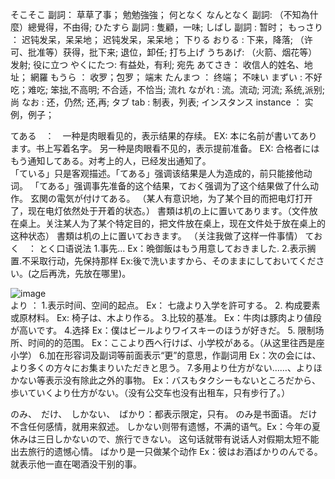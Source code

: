  そこそこ 副詞： 草草了事； 勉勉強強；
何となく なんとなく  副詞:  （不知為什麼）總覺得，不由得;
ひたすら  副詞 : 隻顧，一味;
しばし 副詞 : 暂时；
もっさり ： 迟钝发呆，呆呆地； 迟钝发呆，呆呆地；
下りる おりる : 下来，降落; （许可、批准等）获得，批下来; 退位，卸任;
打ち上げ うちあげ:  （火箭、烟花等）发射; 
役に立つ やくにたつ: 有益处，有利;
宛先 あてさき： 收信人的姓名、地址；
網羅 もうら ： 收罗；包罗；
端末 たんまつ ： 终端；
不味い まずい : 不好吃；难吃;  笨拙,不高明;  不合适，不恰当;
流れ ながれ :  流。流动;  河流; 系统,派别; 
尚 なお : 还，仍然; 还,再;
タブ tab : 制表，列表;
インスタンス instance ： 实例，例子；



てある　：　一种是肉眼看见的，表示结果的存续。 EX: 本に名前が書いてあります。书上写着名字。  另一种是肉眼看不见的，表示提前准备。   EX: 合格者にはもう通知してある。对考上的人，已经发出通知了。  
「ている」只是客观描述。「てある」强调该结果是人为造成的，前只能接他动词。 「てある」强调事先准备的这个结果，ておく强调为了这个结果做了什么动作。
玄関の電気が付けてある。 （某人有意识地，为了某个目的而把电灯打开了，现在电灯依然处于开着的状态。）
書類は机の上に置いてあります。（文件放在桌上。关注某人为了某个特定目的，把文件放在桌上，现在文件处于放在桌上的这种状态）
書類は机の上に置いておきます。 （关注我做了这样一件事情）
ておく　： とく口语说法  1.事先...  Ex：晩御飯はもう用意しておきました.   2.表示搁置.不采取行动，先保持那样  Ex:後で洗いますから、そのままにしておいてください。(之后再洗，先放在哪里)。

![image](https://github.com/DamaKiller/LargeleafHydrangea/assets/96570699/3305eac1-8a2b-4a20-83f4-0c6fcfeca6e0)   
より ： 1.表示时间、空间的起点。  Ex： 七歳より入学を許可する。 2. 构成要素或原材料。 Ex: 椅子は、木より作る。  3.比较的基准。  Ex：牛肉は豚肉より値段が高いです。 4.选择  Ex：僕はビールよりワイスキーのほうが好きだ。
5. 限制场所、时间的的范围。  Ex：ここより西へ行けば、小学校がある。（从这里往西是座小学）  6.加在形容词及副词等前面表示“更”的意思，作副词用  Ex：次の会には、より多くの方々にお集まりいただきと思う。
7.多用より仕方がない……、よりほかない等表示没有除此之外的事物。  Ex：バスもタクシーもないところだから、歩いていくより仕方がない。（没有公交车也没有出租车，只有步行了。）

のみ、　だけ、　しかない、　ばかり：都表示限定，只有。  のみ是书面语。   だけ不含任何感情，就用来叙述。   しかない则带有遗憾，不满的语气。Ex：今年の夏休みは三日しかないので、旅行できない。 这句话就带有说话人对假期太短不能出去旅行的遗憾心情。 
ばかり是一只做某个动作 Ex：彼はお酒ばかりのんでる。 就表示他一直在喝酒没干别的事。  

